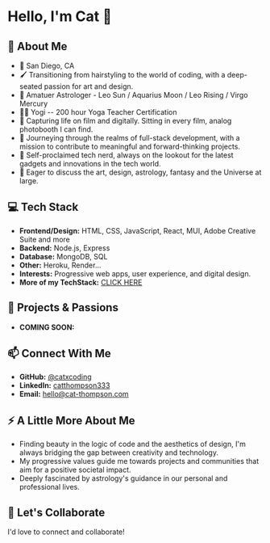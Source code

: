 # Hello, I'm Cat 🌟

## 🌌 About Me
- 📍 San Diego, CA
- 🖌 Transitioning from hairstyling to the world of coding, with a deep-seated passion for art and design.
- 🌟 Amatuer Astrologer - Leo Sun / Aquarius Moon / Leo Rising / Virgo Mercury 
- 🧘‍♀️ Yogi -- 200 hour Yoga Teacher Certification 
- 📸 Capturing life on film and digitally. Sitting in every film, analog photobooth I can find. 
- 🌱 Journeying through the realms of full-stack development, with a mission to contribute to meaningful and forward-thinking projects.
- 💾 Self-proclaimed tech nerd, always on the lookout for the latest gadgets and innovations in the tech world.
- 💬 Eager to discuss the art, design, astrology, fantasy and the Universe at large. 

## 💻 Tech Stack
- **Frontend/Design:** HTML, CSS, JavaScript, React, MUI, Adobe Creative Suite and more
- **Backend:** Node.js, Express
- **Database:** MongoDB, SQL
- **Other:** Heroku, Render...
- **Interests:** Progressive web apps, user experience, and digital design.
- **More of my TechStack:** [CLICK HERE](https://github.com/catthompson333/techstack)

## 🎨 Projects & Passions
- **COMING SOON:** 

## 📫 Connect With Me
- **GitHub:** [@catxcoding](https://github.com/catthompson333)
- **LinkedIn:** [catthompson333](https://www.linkedin.com/in/catthompson333/)
- **Email:** hello@cat-thompson.com

## ⚡ A Little More About Me
- Finding beauty in the logic of code and the aesthetics of design, I'm always bridging the gap between creativity and technology.
- My progressive values guide me towards projects and communities that aim for a positive societal impact.
- Deeply fascinated by astrology's guidance in our personal and professional lives. 

## 🌟 Let's Collaborate
I'd love to connect and collaborate!


<!---
catxcoding/catxcoding is a ✨ special ✨ repository because its `README.md` (this file) appears on your GitHub profile.
You can click the Preview link to take a look at your changes.
--->
